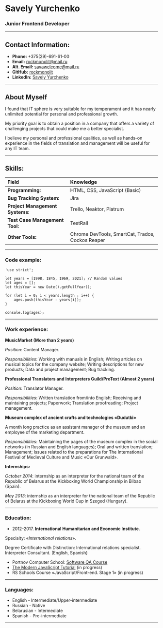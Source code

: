 # __Savely Yurchenko__
### Junior Frontend Developer

---

## __Contact Information:__

- __Phone:__ +375(29)-691-61-00
- __Email:__ rockmonolit@mail.ru
- __Alt. Email:__ savawelcome@mail.ru
- __GitHub:__ [rockmonolit](https://github.com/rockmonolit)
- __LinkedIn:__ [Savely Yurchenko](https://www.linkedin.com/in/savely-yurchenko/)

---

## __About Myself__
I found that IT sphere is very suitable for my temperament and it has nearly unlimited potential for personal and professional growth.

My priority goal is to obtain a position in a company that offers a variety of challenging projects that could make me a better specialist.

I believe my personal and professional qualities, as well as hands-on experience in the fields of translation and management will be useful for any IT team.

---

## __Skills:__

| Field | Knowledge |
|:---                             |:---                                              |
| **Programming:**                | HTML, CSS, JavaScript (Basic)                    |
| **Bug Tracking System:**        | Jira                                             | 
| **Project Management Systems:** | Trello, Neaktor, Platrum                         |
| **Test Case Management Tool:**  | TestRail                                         |
| **Other Tools:**                | Chrome DevTools, SmartCat, Trados, Cockos Reaper |

---

### __Code example:__

```
'use strict';

let years = [1998, 1845, 1969, 2021]; // Random values
let ages = [];
let thisYear = new Date().getFullYear();

for (let i = 0; i < years.length ; i++) {
    ages.push(thisYear - years[i]);
}

console.log(ages);
```

---

### __Work experience:__

**MusicMarket (More than 2 years)**

*Position*: Content Manager.

*Responsibilities*: Working with manuals in English; Writing articles on musical topics for the company website; Writing descriptions for new products; Data and project management; Bug tracking.

**Professional Translators and Interpreters Guild/ProText (Almost 2 years)**

*Position*: Translator Manager. 

*Responsibilities*: Written translation from/into English; Receiving and maintaining projects; Paperwork; Translation proofreading; Project management.

**Museum complex of ancient crafts and technologies «Dudutki»**

A month long practice as an assistant manager of the museum and an employee of the marketing department. 

*Responsibilities*: Maintaining the pages of the museum complex in the social networks (in Russian and English languages); Oral and written translation; Management; Issues related to the preparations for The International Festival of Medieval Culture and Music «Our Grunwald».

**Internships:**

*October 2014*: internship as an interpreter for the national team of the Republic of Belarus at the Kickboxing World Championship in Bilbao (Spain).

*May 2013*: internship as an interpreter for the national team of the Republic of Belarus at the Kickboxing World Cup in Szeged (Hungary).

---

### __Education:__

- 2012-2017. **International Humanitarian and Economic Institute**.

Specialty: 
«*International relations*».

Degree Certificate with Distinction: International relations specialist. Interpreter Consultant. (English, Spanish)

- Portnov Computer School: [Software QA Course](https://portnov.net/ru-2018/)
- [The Modern JavaScript Tutorial](https://javascript.info/) (in progress)
- RS Schools Course «JavaScript/Front-end. Stage 1» (in progress)

---

### __Languages:__

- English \- Intermediate/Upper-intermediate
- Russian \- Native
- Belarusian \- Intermediate
- Spanish \- Pre-intermediate

---